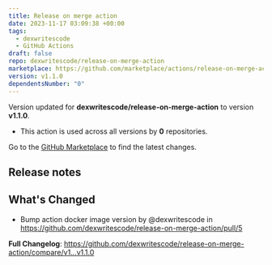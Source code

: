 ```yaml
---
title: Release on merge action
date: 2023-11-17 03:09:38 +00:00
tags:
  - dexwritescode
  - GitHub Actions
draft: false
repo: dexwritescode/release-on-merge-action
marketplace: https://github.com/marketplace/actions/release-on-merge-action
version: v1.1.0
dependentsNumber: "0"
---
```



Version updated for **dexwritescode/release-on-merge-action** to version **v1.1.0**.
- This action is used across all versions by **0** repositories.

Go to the [GitHub Marketplace](https://github.com/marketplace/actions/release-on-merge-action) to find the latest changes.

## Release notes

## What's Changed
* Bump action docker image version by @dexwritescode in https://github.com/dexwritescode/release-on-merge-action/pull/5


**Full Changelog**: https://github.com/dexwritescode/release-on-merge-action/compare/v1...v1.1.0
